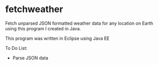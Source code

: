 # fetchweather
Fetch unparsed JSON formatted weather data for any location on Earth using this program I created in Java.

This program was written in Eclipse using Java EE

To Do List:
- Parse JSON data
